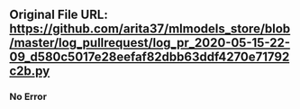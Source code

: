 ## Original File URL: https://github.com/arita37/mlmodels_store/blob/master/log_pullrequest/log_pr_2020-05-15-22-09_d580c5017e28eefaf82dbb63ddf4270e71792c2b.py<br />

### No Error